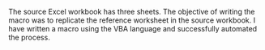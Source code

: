 The source Excel workbook has three sheets. The objective of writing the macro was to replicate the reference worksheet in the source workbook. I have written a macro using the VBA language and successfully automated the process.




